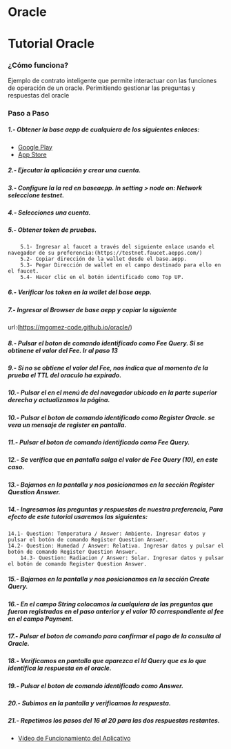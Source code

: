 # Oracle
# Tutorial Oracle
### ¿Cómo funciona?  

Ejemplo de contrato inteligente que permite interactuar con las funciones de operación de un oracle. Perimitiendo gestionar las preguntas y respuestas del oracle

### Paso a Paso
#####  1.- Obtener la base aepp de cualquiera de los siguientes enlaces:
  - [Google Play](https://play.google.com/store/apps/details?id=com.aeternity.base)
  - [App Store](https://apps.apple.com/ru/app/base-%C3%A6pp-wallet/id1458655724)
#####  2.- Ejecutar la aplicación y crear una cuenta.
#####  3.- Configure la la red en baseaepp. In setting > node on: Network seleccione testnet.
#####  4.- Selecciones una cuenta.
#####  5.- Obtener token de pruebas.
        5.1- Ingresar al faucet a través del siguiente enlace usando el navegador de su preferencia:(https://testnet.faucet.aepps.com/)
        5.2- Copiar dirección de la wallet desde el base.aepp.
        5.3- Pegar Dirección de wallet en el campo destinado para ello en el faucet.
        5.4- Hacer clic en el botón identificado como Top UP.
#####  6.- Verificar los token en la wallet del base aepp.
#####  7.- Ingresar al Browser de base aepp y copiar la siguiente 
url:(https://mgomez-code.github.io/oracle/)
#####  8.- Pulsar el boton de comando identificado como Fee Query. Si se obtinene el valor del Fee. Ir al paso 13
#####  9.- Si no se obtiene el valor del Fee, nos indica que al momento de la prueba el TTL del oraculo ha expirado.
#####  10.- Pulsar el en el menú de del navegador ubicado en la parte superior derecha y actualizamos la página.
#####  10.- Pulsar el boton de comando identificado como Register Oracle. se vera un mensaje de register en pantalla.
#####  11.- Pulsar el boton de comando identificado como Fee Query.
#####  12.- Se verifica que en pantalla salga el valor de Fee Query (10), en este caso.
#####  13.- Bajamos en la pantalla y nos posicionamos en la sección Register Question Answer.
#####  14.- Ingresamos las preguntas y respuestas de nuestra preferencia, Para efecto de este tutorial usaremos las siguientes:
	14.1- Question: Temperatura / Answer: Ambiente. Ingresar datos y pulsar el botón de comando Register Question Answer.
	14.2- Question: Humedad / Answer: Relativa. Ingresar datos y pulsar el botón de comando Register Question Answer. 
        14.3- Question: Radiacion / Answer: Solar. Ingresar datos y pulsar el botón de comando Register Question Answer. 
#####  15.- Bajamos en la pantalla y nos posicionamos en la sección Create Query.
#####  16.- En el campo String colocamos la cualquiera de las preguntas que fueron registradas en el paso anterior y el valor 10 correspondiente al fee en el campo Payment.
#####  17.- Pulsar el boton de comando para confirmar el pago de la consulta al Oracle.
#####  18.- Verificamos en pantalla que aparezca el Id Query que es lo que identifica la respuesta en el oracle.
#####  19.- Pulsar el boton de comando identificado como Answer.
#####  20.- Subimos en la pantalla y verificamos la respuesta.
#####  21.- Repetimos los pasos del 16 al 20 para las dos respuestas restantes.
- [Vídeo de Funcionamiento del Aplicativo](https://youtu.be/watch?v=KXVgPznlQps)

